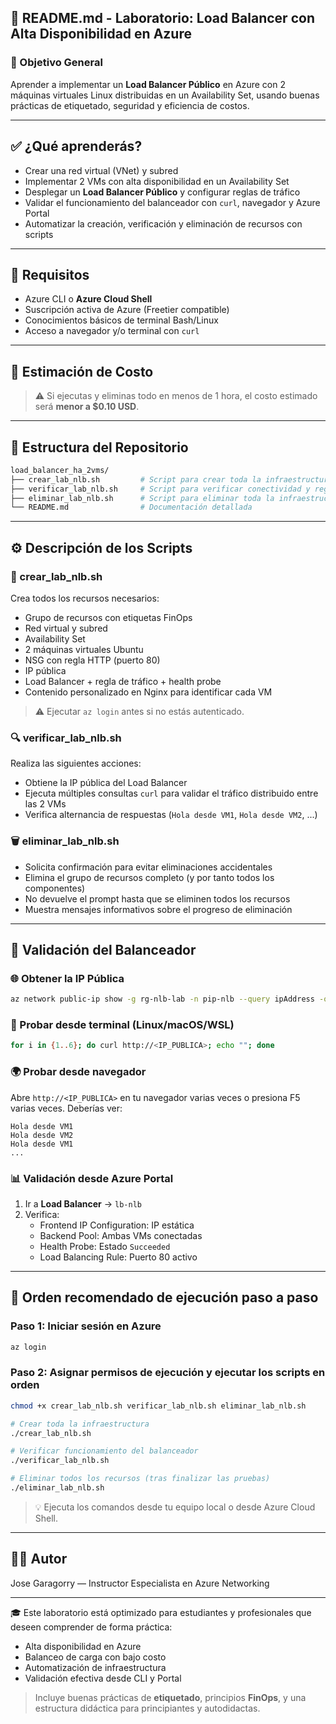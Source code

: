 ## 🧠 README.md - Laboratorio: Load Balancer con Alta Disponibilidad en Azure

### 🎯 Objetivo General
Aprender a implementar un **Load Balancer Público** en Azure con 2 máquinas virtuales Linux distribuidas en un Availability Set, usando buenas prácticas de etiquetado, seguridad y eficiencia de costos.

---

## ✅ ¿Qué aprenderás?
- Crear una red virtual (VNet) y subred
- Implementar 2 VMs con alta disponibilidad en un Availability Set
- Desplegar un **Load Balancer Público** y configurar reglas de tráfico
- Validar el funcionamiento del balanceador con `curl`, navegador y Azure Portal
- Automatizar la creación, verificación y eliminación de recursos con scripts

---

## 🧪 Requisitos
- Azure CLI o **Azure Cloud Shell**
- Suscripción activa de Azure (Freetier compatible)
- Conocimientos básicos de terminal Bash/Linux
- Acceso a navegador y/o terminal con `curl`

---

## 💸 Estimación de Costo
> ⚠️ Si ejecutas y eliminas todo en menos de 1 hora, el costo estimado será **menor a $0.10 USD**.

---

## 📂 Estructura del Repositorio

```bash
load_balancer_ha_2vms/
├── crear_lab_nlb.sh         # Script para crear toda la infraestructura
├── verificar_lab_nlb.sh     # Script para verificar conectividad y reglas
├── eliminar_lab_nlb.sh      # Script para eliminar toda la infraestructura
└── README.md                # Documentación detallada
```

---

## ⚙️ Descripción de los Scripts

### 🔧 crear_lab_nlb.sh
Crea todos los recursos necesarios:
- Grupo de recursos con etiquetas FinOps
- Red virtual y subred
- Availability Set
- 2 máquinas virtuales Ubuntu
- NSG con regla HTTP (puerto 80)
- IP pública
- Load Balancer + regla de tráfico + health probe
- Contenido personalizado en Nginx para identificar cada VM

> ⚠️ Ejecutar `az login` antes si no estás autenticado.

### 🔍 verificar_lab_nlb.sh
Realiza las siguientes acciones:
- Obtiene la IP pública del Load Balancer
- Ejecuta múltiples consultas `curl` para validar el tráfico distribuido entre las 2 VMs
- Verifica alternancia de respuestas (`Hola desde VM1`, `Hola desde VM2`, ...)

### 🗑 eliminar_lab_nlb.sh
- Solicita confirmación para evitar eliminaciones accidentales
- Elimina el grupo de recursos completo (y por tanto todos los componentes)
- No devuelve el prompt hasta que se eliminen todos los recursos
- Muestra mensajes informativos sobre el progreso de eliminación

---

## 🔎 Validación del Balanceador

### 🌐 Obtener la IP Pública
```bash
az network public-ip show -g rg-nlb-lab -n pip-nlb --query ipAddress -o tsv
```

### 🔁 Probar desde terminal (Linux/macOS/WSL)
```bash
for i in {1..6}; do curl http://<IP_PUBLICA>; echo ""; done
```

### 🌍 Probar desde navegador
Abre `http://<IP_PUBLICA>` en tu navegador varias veces o presiona F5 varias veces. Deberías ver:
```
Hola desde VM1
Hola desde VM2
Hola desde VM1
...
```

### 📊 Validación desde Azure Portal
1. Ir a **Load Balancer** → `lb-nlb`
2. Verifica:
   - Frontend IP Configuration: IP estática
   - Backend Pool: Ambas VMs conectadas
   - Health Probe: Estado `Succeeded`
   - Load Balancing Rule: Puerto 80 activo

---

## 🚀 Orden recomendado de ejecución paso a paso

### Paso 1: Iniciar sesión en Azure
```bash
az login
```

### Paso 2: Asignar permisos de ejecución y ejecutar los scripts en orden
```bash
chmod +x crear_lab_nlb.sh verificar_lab_nlb.sh eliminar_lab_nlb.sh

# Crear toda la infraestructura
./crear_lab_nlb.sh

# Verificar funcionamiento del balanceador
./verificar_lab_nlb.sh

# Eliminar todos los recursos (tras finalizar las pruebas)
./eliminar_lab_nlb.sh
```

> 💡 Ejecuta los comandos desde tu equipo local o desde Azure Cloud Shell.

---

## 🧑‍🏫 Autor
Jose Garagorry — Instructor Especialista en Azure Networking

---

🎓 Este laboratorio está optimizado para estudiantes y profesionales que deseen comprender de forma práctica:
- Alta disponibilidad en Azure
- Balanceo de carga con bajo costo
- Automatización de infraestructura
- Validación efectiva desde CLI y Portal

> Incluye buenas prácticas de **etiquetado**, principios **FinOps**, y una estructura didáctica para principiantes y autodidactas.
